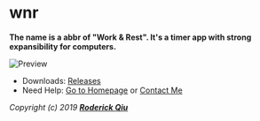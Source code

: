 # wnr

**The name is a abbr of "Work & Rest". It's a timer app with strong expansibility for computers.**

![Preview](https://raw.githubusercontent.com/RoderickQiu/wnr/master/res/preview/preview-1.png)

- Downloads: [Releases](https://github.com/RoderickQiu/wnr/releases/)
- Need Help: [Go to Homepage](https://wnr.scris.top/help.html) or [Contact Me](https://roderickqiu.scris.top/)

*Copyright (c) 2019 **[Roderick Qiu](https://roderickqiu.scris.top)***